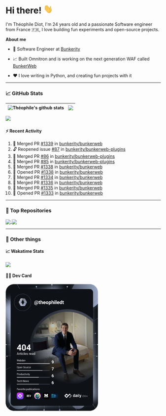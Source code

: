 # Hi there! <img src="./wave.gif" width="30px" height="30px" />

I'm Théophile Diot, I'm 24 years old and a passionate Software engineer from France 🇫🇷, I love building fun experiments and open-source projects.

**About me**

- 💼 Software Engineer at [Bunkerity](https://www.bunkerity.com/)

- 📈 Built Omnitron and is working on the next generation WAF called [BunkerWeb](https://www.bunkerweb.io)

- ❤️ I love writing in Python, and creating fun projects with it

---

### 📈 GitHub Stats

| <img align="center" src="https://github-readme-stats.vercel.app/api?username=TheophileDiot&show_icons=true&include_all_commits=true&theme=algolia&hide_border=true&rank_icon=github" alt="Théophile's github stats" /> | <img align="center" src="https://github-readme-stats.vercel.app/api/top-langs/?username=TheophileDiot&layout=compact&theme=algolia&hide_border=true" /> |
| ---------------------------------------------------------------------------------------------------------------------------------------------------------------------------------------------------------------------- | ------------------------------------------------------------------------------------------------------------------------------------------------------- |

![](https://github-readme-activity-graph.vercel.app/graph?username=TheophileDiot&theme=tokyo-night)

#### :zap: Recent Activity

<!--START_SECTION:activity-->
1. 🎉 Merged PR [#1339](https://github.com/bunkerity/bunkerweb/pull/1339) in [bunkerity/bunkerweb](https://github.com/bunkerity/bunkerweb)
2. 🔓 Reopened issue [#87](https://github.com/bunkerity/bunkerweb-plugins/issues/87) in [bunkerity/bunkerweb-plugins](https://github.com/bunkerity/bunkerweb-plugins)
3. 🎉 Merged PR [#86](https://github.com/bunkerity/bunkerweb-plugins/pull/86) in [bunkerity/bunkerweb-plugins](https://github.com/bunkerity/bunkerweb-plugins)
4. 🎉 Merged PR [#85](https://github.com/bunkerity/bunkerweb-plugins/pull/85) in [bunkerity/bunkerweb-plugins](https://github.com/bunkerity/bunkerweb-plugins)
5. 🎉 Merged PR [#1338](https://github.com/bunkerity/bunkerweb/pull/1338) in [bunkerity/bunkerweb](https://github.com/bunkerity/bunkerweb)
6. 💪 Opened PR [#1338](https://github.com/bunkerity/bunkerweb/pull/1338) in [bunkerity/bunkerweb](https://github.com/bunkerity/bunkerweb)
7. 🎉 Merged PR [#1334](https://github.com/bunkerity/bunkerweb/pull/1334) in [bunkerity/bunkerweb](https://github.com/bunkerity/bunkerweb)
8. 🎉 Merged PR [#1336](https://github.com/bunkerity/bunkerweb/pull/1336) in [bunkerity/bunkerweb](https://github.com/bunkerity/bunkerweb)
9. 🎉 Merged PR [#1335](https://github.com/bunkerity/bunkerweb/pull/1335) in [bunkerity/bunkerweb](https://github.com/bunkerity/bunkerweb)
10. 💪 Opened PR [#1333](https://github.com/bunkerity/bunkerweb/pull/1333) in [bunkerity/bunkerweb](https://github.com/bunkerity/bunkerweb)
<!--END_SECTION:activity-->

---

### 🔧 Top Repositories

<a href="https://github.com/bunkerity/bunkerweb">
  <img align="center" src="https://github-readme-stats.vercel.app/api/pin/?username=Bunkerity&repo=bunkerweb&theme=algolia" />
</a>
<a href="https://github.com/TheophileDiot/Omnitron">
  <img align="center" src="https://github-readme-stats.vercel.app/api/pin/?username=TheophileDiot&repo=Omnitron&theme=algolia" />
</a>

---

### 🎉 Other things

#### 📈 Wakatime Stats

<a href="https://wakatime.com/@theophile_bunkerity">
  <img align="center" src="https://github-readme-stats.vercel.app/api/wakatime?username=3aa5ce41-c253-43d9-8441-a721e446a45f&layout=compact&theme=algolia" />
</a>

#### 👨‍💻 Dev Card

<a href="https://app.daily.dev/TheophileDt">
  <img src="./devcard.svg" width="300" alt="Théophile Diot's Dev Card"/>
</a>
